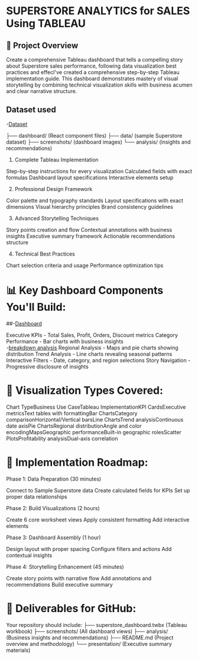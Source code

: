 # SUPERSTORE ANALYTICS for SALES Using TABLEAU
## 🎯 Project Overview
Create a comprehensive Tableau dashboard that tells a compelling story about Superstore sales performance, following data visualization best practices and effecI've created a comprehensive step-by-step Tableau implementation guide. This dashboard demonstrates mastery of visual storytelling by combining technical visualization skills with business acumen and clear narrative structure.

## Dataset used
-<a href="https://public.tableau.com/app/profile/ishan.kshatriya/viz/Book1_17487990579820/SuperstoreAnalytics">Dataset</a>

├── dashboard/ (React component files)
├── data/ (sample Superstore dataset)
├── screenshots/ (dashboard images)
└── analysis/ (insights and recommendations)

1. Complete Tableau Implementation

Step-by-step instructions for every visualization
Calculated fields with exact formulas
Dashboard layout specifications
Interactive elements setup

2. Professional Design Framework

Color palette and typography standards
Layout specifications with exact dimensions
Visual hierarchy principles
Brand consistency guidelines

3. Advanced Storytelling Techniques

Story points creation and flow
Contextual annotations with business insights
Executive summary framework
Actionable recommendations structure

4. Technical Best Practices

Chart selection criteria and usage
Performance optimization tips


# 📊 Key Dashboard Components You'll Build:
 ##-<a href="https://github.com/Ishksha/Data-Visualization-and-Storytelling/blob/main/Superstore%20Analytics.png">Dashboard</a>
 
Executive KPIs - Total Sales, Profit, Orders, Discount metrics
Category Performance - Bar charts with business insights             
-<a href="https://public.tableau.com/app/profile/ishan.kshatriya/viz/Book1_17487990579820/CategoryBreakdown">breakdown analysis</a>
Regional Analysis - Maps and pie charts showing distribution
Trend Analysis - Line charts revealing seasonal patterns
Interactive Filters - Date, category, and region selections
Story Navigation - Progressive disclosure of insights

# 🎨 Visualization Types Covered:
Chart TypeBusiness Use CaseTableau ImplementationKPI CardsExecutive metricsText tables with formattingBar ChartsCategory comparisonHorizontal/Vertical barsLine ChartsTrend analysisContinuous date axisPie ChartsRegional distributionAngle and color encodingMapsGeographic performanceBuilt-in geographic rolesScatter PlotsProfitability analysisDual-axis correlation
# 🚀 Implementation Roadmap:
Phase 1: Data Preparation (30 minutes)

Connect to Sample Superstore data
Create calculated fields for KPIs
Set up proper data relationships

Phase 2: Build Visualizations (2 hours)

Create 6 core worksheet views
Apply consistent formatting
Add interactive elements

Phase 3: Dashboard Assembly (1 hour)

Design layout with proper spacing
Configure filters and actions
Add contextual insights

Phase 4: Storytelling Enhancement (45 minutes)

Create story points with narrative flow
Add annotations and recommendations
Build executive summary


# 📁 Deliverables for GitHub:
Your repository should include:
├── superstore_dashboard.twbx (Tableau workbook)
├── screenshots/ (All dashboard views)
├── analysis/ (Business insights and recommendations)
├── README.md (Project overview and methodology)
└── presentation/ (Executive summary materials)
